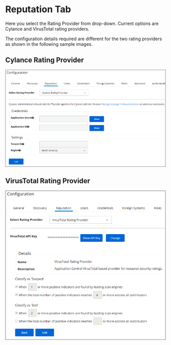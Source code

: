 [title]: # (Reputation Tab)
[tags]: # (admin,configuration)
[priority]: # (1)
# Reputation Tab

Here you select the Rating Provider from drop-down. Current options are Cylance and VirusTotal rating providers. 

The configuration details required are different for the two rating providers as shown in the following sample images.

## Cylance Rating Provider

![Cylance configuration details](images/config-rep/cylance.png)

## VirusTotal Rating Provider

![VirusTotal configuration details](images/config-rep/virustotal.png)
